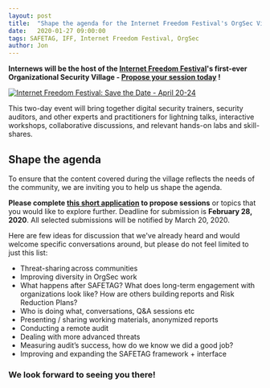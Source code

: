 ```yaml
---
layout: post
title:  "Shape the agenda for the Internet Freedom Festival's OrgSec Village"
date:   2020-01-27 09:00:00
tags: SAFETAG, IFF, Internet Freedom Festival, OrgSec
author: Jon
---
```


**Internews will be the host of the [Internet Freedom Festival](https://internetfreedomfestival.org/)'s first-ever Organizational Security Village - [Propose your session today](https://forms.gle/AiLgB9PHdq3ka3Tt9) !**

<a href="https://internetfreedomfestival.org/"><img src="https://internetfreedomfestival.org/wp-content/uploads/2019/09/Captura-de-pantalla-2019-06-19-a-las-15.54.19.png" alt="Internet Freedom Festival: Save the Date - April 20-24" /></a>


This two-day event will bring together digital security trainers, security auditors, and other experts and practitioners for lightning talks, interactive workshops, collaborative discussions, and relevant hands-on labs and skill-shares.

## Shape the agenda

To ensure that the content covered during the village reflects the needs of the community, we are inviting you to help us shape the agenda.

**Please complete [this short application](https://forms.gle/AiLgB9PHdq3ka3Tt9) to propose sessions** or topics that you would like to explore further. Deadline for submission is **February 28, 2020**. All selected submissions will be notified by March 20, 2020.

Here are few ideas for discussion that we've already heard and would welcome specific conversations around, but please do not feel limited to just this list:

* Threat-sharing across communities
* Improving diversity in OrgSec work
* What happens after SAFETAG? What does long-term engagement with organizations look like? How are others building reports and Risk Reduction Plans?
* Who is doing what, conversations, Q&A sessions etc
* Presenting / sharing working materials, anonymized reports
* Conducting a remote audit
* Dealing with more advanced threats 
* Measuring audit’s success, how do we know we did a good job?
* Improving and expanding the SAFETAG framework + interface 



### We look forward to seeing you there!
